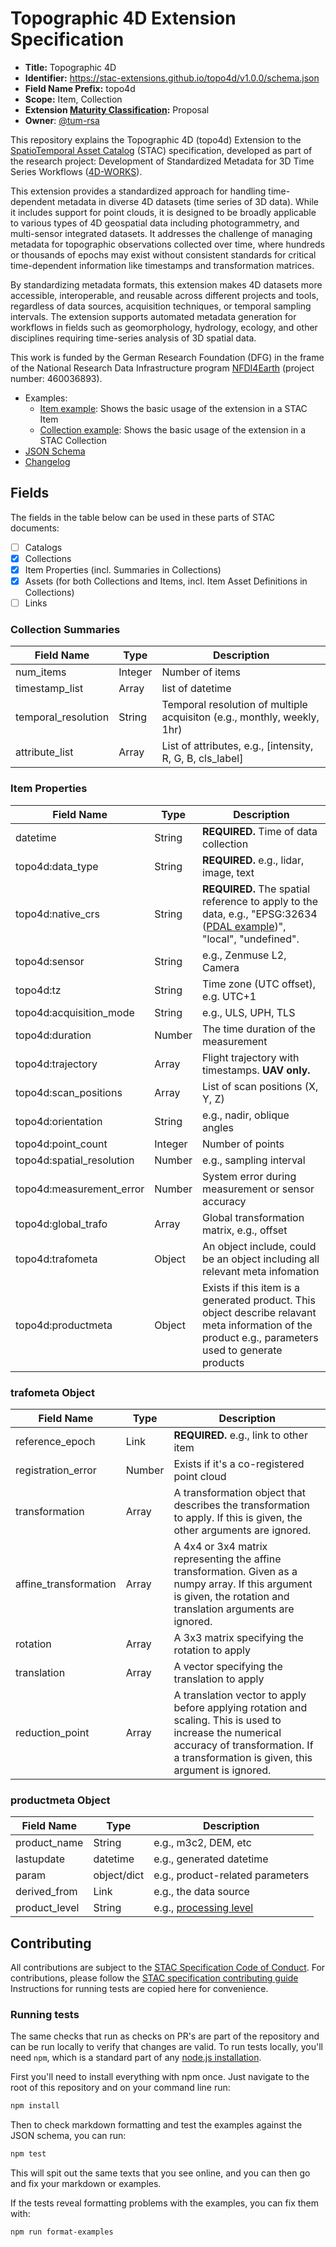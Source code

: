 # Topographic 4D Extension Specification

- **Title:** Topographic 4D
- **Identifier:** <https://stac-extensions.github.io/topo4d/v1.0.0/schema.json>
- **Field Name Prefix:** topo4d
- **Scope:** Item, Collection
- **Extension [Maturity Classification](https://github.com/radiantearth/stac-spec/tree/master/extensions/README.md#extension-maturity):** Proposal
- **Owner**: [@tum-rsa](https://www.asg.ed.tum.de/en/rsa/home/)

This repository explains the Topographic 4D (topo4d) Extension to the [SpatioTemporal Asset Catalog](https://github.com/radiantearth/stac-spec) (STAC) specification, developed as part of the research project: Development of Standardized Metadata for 3D Time Series Workflows ([4D-WORKS](https://www.asg.ed.tum.de/en/rsa/research/4d-works/)).

This extension provides a standardized approach for handling time-dependent metadata in diverse 4D datasets (time series of 3D data). While it includes support for point clouds, it is designed to be broadly applicable to various types of 4D geospatial data including photogrammetry, and multi-sensor integrated datasets. It addresses the challenge of managing metadata for topographic observations collected over time, where hundreds or thousands of epochs may exist without consistent standards for critical time-dependent information like timestamps and transformation matrices.

By standardizing metadata formats, this extension makes 4D datasets more accessible, interoperable, and reusable across different projects and tools, regardless of data sources, acquisition techniques, or temporal sampling intervals. The extension supports automated metadata generation for workflows in fields such as geomorphology, hydrology, ecology, and other disciplines requiring time-series analysis of 3D spatial data.

This work is funded by the German Research Foundation (DFG) in the frame of the National Research Data Infrastructure program [NFDI4Earth](https://www.nfdi4earth.de/) (project number: 460036893).

- Examples:
  - [Item example](examples/item.json): Shows the basic usage of the extension in a STAC Item
  - [Collection example](examples/collection.json): Shows the basic usage of the extension in a STAC Collection
- [JSON Schema](json-schema/schema.json)
- [Changelog](./CHANGELOG.md)

## Fields

The fields in the table below can be used in these parts of STAC documents:

- [ ] Catalogs
- [x] Collections
- [x] Item Properties (incl. Summaries in Collections)
- [x] Assets (for both Collections and Items, incl. Item Asset Definitions in Collections)
- [ ] Links

### Collection Summaries

| Field Name          | Type    | Description                                                             |
|---------------------|---------|-------------------------------------------------------------------------|
| num_items           | Integer | Number of items                                                         |
| timestamp_list      | Array   | list of datetime                                                        |
| temporal_resolution | String  | Temporal resolution of multiple acquisiton (e.g., monthly, weekly, 1hr) |
| attribute_list      | Array   | List of attributes, e.g., [intensity, R, G, B, cls_label]               |

### Item Properties

| Field Name                | Type    | Description                                                                                                                                                                     |
|---------------------------|---------|---------------------------------------------------------------------------------------------------------------------------------------------------------------------------------|
| datetime                  | String  | **REQUIRED.** Time of data collection                                                                                                                                           |
| topo4d:data_type          | String  | **REQUIRED.** e.g., lidar, image, text                                                                                                                                          |
| topo4d:native_crs         | String  | **REQUIRED.** The spatial reference to apply to the data, e.g., "EPSG:32634 ([PDAL example](https://pdal.io/en/stable/stages/readers.las.html#options))", "local", "undefined". |
| topo4d:sensor             | String  | e.g., Zenmuse L2, Camera                                                                                                                                                        |
| topo4d:tz                 | String  | Time zone (UTC offset), e.g. UTC+1                                                                                                                                              |
| topo4d:acquisition_mode   | String  | e.g., ULS, UPH, TLS                                                                                                                                                             |
| topo4d:duration           | Number  | The time duration of the measurement                                                                                                                                                                   |
| topo4d:trajectory         | Array   | Flight trajectory with timestamps.  **UAV only.**                                                                                                                               |
| topo4d:scan_positions     | Array   | List of scan positions (X, Y, Z)                                                                                                                                                |
| topo4d:orientation        | String  | e.g., nadir, oblique angles                                                                                                                                                     |
| topo4d:point_count        | Integer | Number of points                                                                                                                                                                |
| topo4d:spatial_resolution | Number  | e.g., sampling interval                                                                                                                                                         |
| topo4d:measurement_error  | Number  | System error during measurement or sensor accuracy                                                                                                                              |
| topo4d:global_trafo       | Array   | Global transformation matrix, e.g., offset                                                                                                                                      |
| topo4d:trafometa          | Object  | An object include, could be an object including all relevant meta infomation                                                                                                    |
| topo4d:productmeta       | Object  | Exists if this item is a generated product. This object describe relavant meta information of the product e.g., parameters used to generate products                            |

### trafometa Object

| Field Name            | Type   | Description                                                                                                                                                                                    |
|-----------------------|--------|------------------------------------------------------------------------------------------------------------------------------------------------------------------------------------------------|
| reference_epoch       | Link   | **REQUIRED.** e.g., link to other item                                                                                                                                                         |
| registration_error    | Number | Exists if it's a co-registered point cloud                                                                                                                                                     |
| transformation        | Array  | A transformation object that describes the transformation to apply. If this is given, the other arguments are ignored.                                                                         |
| affine_transformation | Array  | A 4x4 or 3x4 matrix representing the affine transformation. Given as a numpy array. If this argument is given, the rotation and translation arguments are ignored.                             |
| rotation              | Array  | A 3x3 matrix specifying the rotation to apply                                                                                                                                                  |
| translation           | Array  | A vector specifying the translation to apply                                                                                                                                                   |
| reduction_point       | Array  | A translation vector to apply before applying rotation and scaling. This is used to increase the numerical accuracy of transformation. If a transformation is given, this argument is ignored. |

### productmeta Object
| Field Name    | Type        | Description                                                                                                            |
|---------------|-------------|------------------------------------------------------------------------------------------------------------------------|
| product_name  | String      | e.g., m3c2, DEM, etc                                                                                                   |
| lastupdate    | datetime    | e.g., generated datetime                                                                                               |
| param         | object/dict | e.g., product-related parameters                                                                                       |
| derived_from  | Link        | e.g., the data source                                                                                                  |
| product_level | String      | e.g., [processing level](https://github.com/stac-extensions/processing?tab=readme-ov-file#suggested-processing-levels) |


## Contributing

All contributions are subject to the
[STAC Specification Code of Conduct](https://github.com/radiantearth/stac-spec/blob/master/CODE_OF_CONDUCT.md).
For contributions, please follow the
[STAC specification contributing guide](https://github.com/radiantearth/stac-spec/blob/master/CONTRIBUTING.md) Instructions
for running tests are copied here for convenience.

### Running tests

The same checks that run as checks on PR's are part of the repository and can be run locally to verify that changes are valid. 
To run tests locally, you'll need `npm`, which is a standard part of any [node.js installation](https://nodejs.org/en/download/).

First you'll need to install everything with npm once. Just navigate to the root of this repository and on 
your command line run:
```bash
npm install
```

Then to check markdown formatting and test the examples against the JSON schema, you can run:
```bash
npm test
```

This will spit out the same texts that you see online, and you can then go and fix your markdown or examples.

If the tests reveal formatting problems with the examples, you can fix them with:
```bash
npm run format-examples
```
